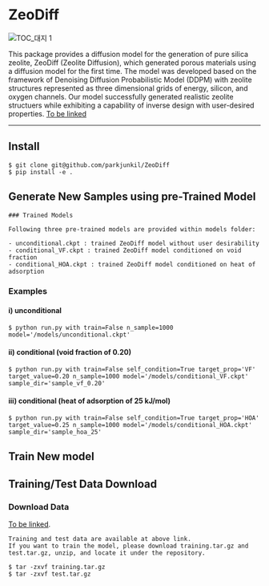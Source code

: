 # ZeoDiff

![TOC_대지 1](https://github.com/parkjunkil/ZeoDiff/assets/88761984/55831179-9b07-456c-ae6f-0692a7ad964c)

This package provides a diffusion model for the generation of pure silica zeolite, ZeoDiff (Zeolite Diffusion), which generated porous materials using a diffusion model for the first time. The model was developed based on the framework of Denoising Diffusion Probabilistic Model (DDPM) with zeolite structures represented as three dimensional grids of energy, silicon, and oxygen channels. Our model successfully generated realistic zeolite structuers while exhibiting a capability of inverse design with user-desired properties.
[To be linked](https://pubs.acs.org/doi/full/10.1021/acs.chemmater.2c01822) 

---

## Install
    
    $ git clone git@github.com/parkjunkil/ZeoDiff
    $ pip install -e .

    
## Generate New Samples using pre-Trained Model

    ### Trained Models

    Following three pre-trained models are provided within models folder:
    
    - unconditional.ckpt : trained ZeoDiff model without user desirability
    - conditional_VF.ckpt : trained ZeoDiff model conditioned on void fraction
    - conditional_HOA.ckpt : trained ZeoDiff model conditioned on heat of adsorption

### Examples

#### i) unconditional
    
    $ python run.py with train=False n_sample=1000 model='/models/unconditional.ckpt'

#### ii) conditional (void fraction of 0.20)
    
    $ python run.py with train=False self_condition=True target_prop='VF' target_value=0.20 n_sample=1000 model='/models/conditional_VF.ckpt' sample_dir='sample_vf_0.20'
    
#### iii) conditional (heat of adsorption of 25 kJ/mol)
    
    $ python run.py with train=False self_condition=True target_prop='HOA' target_value=0.25 n_sample=1000 model='/models/conditional_HOA.ckpt' sample_dir='sample_hoa_25'

## Train New model


## Training/Test Data Download
    
### Download Data    

[To be linked](https://pubs.acs.org/doi/full/10.1021/acs.chemmater.2c01822).

    Training and test data are available at above link.
    If you want to train the model, please download training.tar.gz and test.tar.gz, unzip, and locate it under the repository.
    
    $ tar -zxvf training.tar.gz
    $ tar -zxvf test.tar.gz
